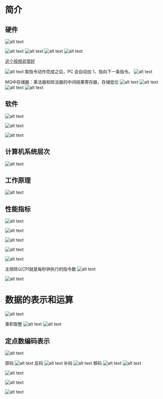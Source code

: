 

# 简介


## 硬件
![alt text](image.png)

![alt text](image-1.png)
![alt text](image-2.png)
![alt text](image-3.png)
![alt text](image-4.png)

[这个视频非常好](https://www.bilibili.com/video/BV1ps4y1d73V?t=1114.5&p=5)

![alt text](image-5.png)
取指令动作完成之后，PC 会自动加 1，指向下一条指令。
![alt text](image-6.png)

MQ中存储器：乘法器和除法器的中间结果寄存器，存储低位
![alt text](image-7.png)
![alt text](image-8.png)
![alt text](image-9.png)
![alt text](image-11.png)


## 软件
![alt text](image-12.png)



![alt text](image-13.png)




![alt text](image-10.png)


## 计算机系统层次

![alt text](image-14.png)


## 工作原理

![alt text](image-15.png)


## 性能指标

![alt text](image-16.png)

![alt text](image-18.png)

![alt text](image-20.png)

![alt text](image-21.png)

![alt text](image-22.png)

主频除以CPI就是每秒钟执行的指令数
![alt text](image-23.png)

![alt text](image-24.png)


# 数据的表示和运算

![alt text](image-25.png)

乘积取整
![alt text](image-26.png)
![alt text](image-28.png)


## 定点数编码表示

![alt text](image-29.png)

原码
![alt text](image-30.png)
反码
![alt text](image-31.png)
补码
![alt text](image-32.png)
移码
![alt text](image-33.png)
![alt text](image-34.png)

![alt text](image-35.png)

![alt text](image-36.png)

![alt text](image-37.png)




























